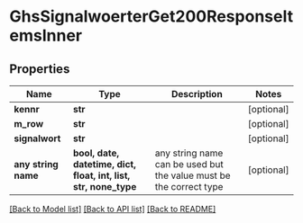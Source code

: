 # GhsSignalwoerterGet200ResponseItemsInner


## Properties
Name | Type | Description | Notes
------------ | ------------- | ------------- | -------------
**kennr** | **str** |  | [optional] 
**m_row** | **str** |  | [optional] 
**signalwort** | **str** |  | [optional] 
**any string name** | **bool, date, datetime, dict, float, int, list, str, none_type** | any string name can be used but the value must be the correct type | [optional]

[[Back to Model list]](../README.md#documentation-for-models) [[Back to API list]](../README.md#documentation-for-api-endpoints) [[Back to README]](../README.md)


